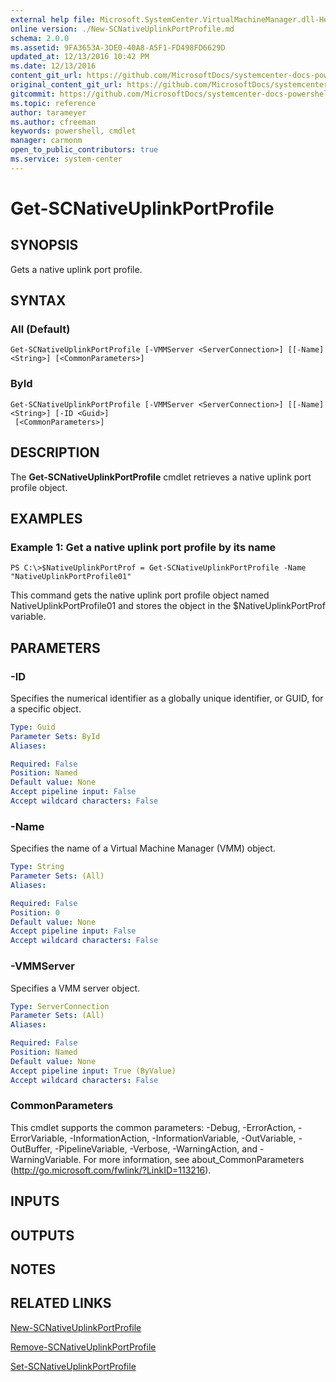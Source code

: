 ```yaml
---
external help file: Microsoft.SystemCenter.VirtualMachineManager.dll-Help.xml
online version: ./New-SCNativeUplinkPortProfile.md
schema: 2.0.0
ms.assetid: 9FA3653A-3DE0-40A8-A5F1-FD498FD6629D
updated_at: 12/13/2016 10:42 PM
ms.date: 12/13/2016
content_git_url: https://github.com/MicrosoftDocs/systemcenter-docs-powershell/blob/master/systemcenter-cmdlets/VirtualMachineManager/v1/Get-SCNativeUplinkPortProfile.md
original_content_git_url: https://github.com/MicrosoftDocs/systemcenter-docs-powershell/blob/master/systemcenter-cmdlets/VirtualMachineManager/v1/Get-SCNativeUplinkPortProfile.md
gitcommit: https://github.com/MicrosoftDocs/systemcenter-docs-powershell/blob/ea9507ac2178040476af5407227db8cb97701ea9/systemcenter-cmdlets/VirtualMachineManager/v1/Get-SCNativeUplinkPortProfile.md
ms.topic: reference
author: tarameyer
ms.author: cfreeman
keywords: powershell, cmdlet
manager: carmonm
open_to_public_contributors: true
ms.service: system-center
---
```


# Get-SCNativeUplinkPortProfile

## SYNOPSIS
Gets a native uplink port profile.

## SYNTAX

### All (Default)
```
Get-SCNativeUplinkPortProfile [-VMMServer <ServerConnection>] [[-Name] <String>] [<CommonParameters>]
```

### ById
```
Get-SCNativeUplinkPortProfile [-VMMServer <ServerConnection>] [[-Name] <String>] [-ID <Guid>]
 [<CommonParameters>]
```

## DESCRIPTION
The **Get-SCNativeUplinkPortProfile** cmdlet retrieves a native uplink port profile object.

## EXAMPLES

### Example 1: Get a native uplink port profile by its name
```
PS C:\>$NativeUplinkPortProf = Get-SCNativeUplinkPortProfile -Name "NativeUplinkPortProfile01"
```

This command gets the native uplink port profile object named NativeUplinkPortProfile01 and stores the object in the $NativeUplinkPortProf variable.

## PARAMETERS

### -ID
Specifies the numerical identifier as a globally unique identifier, or GUID, for a specific object.

```yaml
Type: Guid
Parameter Sets: ById
Aliases: 

Required: False
Position: Named
Default value: None
Accept pipeline input: False
Accept wildcard characters: False
```

### -Name
Specifies the name of a Virtual Machine Manager (VMM) object.

```yaml
Type: String
Parameter Sets: (All)
Aliases: 

Required: False
Position: 0
Default value: None
Accept pipeline input: False
Accept wildcard characters: False
```

### -VMMServer
Specifies a VMM server object.

```yaml
Type: ServerConnection
Parameter Sets: (All)
Aliases: 

Required: False
Position: Named
Default value: None
Accept pipeline input: True (ByValue)
Accept wildcard characters: False
```

### CommonParameters
This cmdlet supports the common parameters: -Debug, -ErrorAction, -ErrorVariable, -InformationAction, -InformationVariable, -OutVariable, -OutBuffer, -PipelineVariable, -Verbose, -WarningAction, and -WarningVariable. For more information, see about_CommonParameters (http://go.microsoft.com/fwlink/?LinkID=113216).

## INPUTS

## OUTPUTS

## NOTES

## RELATED LINKS

[New-SCNativeUplinkPortProfile](xref:VirtualMachineManager/v1/New-SCNativeUplinkPortProfile.md)

[Remove-SCNativeUplinkPortProfile](xref:VirtualMachineManager/v1/Remove-SCNativeUplinkPortProfile.md)

[Set-SCNativeUplinkPortProfile](xref:VirtualMachineManager/v1/Set-SCNativeUplinkPortProfile.md)


